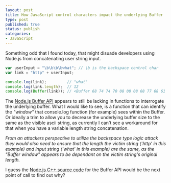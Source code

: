 ```yaml
---
layout: post
title: How JavaScript control characters impact the underlying Buffer 
type: post
published: true
status: publish
categories:
- JavaScript
---
```

Something odd that I found today, that might disuade developers using Node.js from concatenating user string input.

``` javascript
var userInput = "\b\b\b\bwhat"; // \b is the backspace control char
var link = "http" + userInput;

console.log(link);         // "what"
console.log(link.length);  // 12
console.log(Buffer(link)); // <Buffer 68 74 74 70 08 08 08 08 77 68 61 74>    
```

The [Node.js Buffer API](https://nodejs.org/api/buffer.html) appears to still be lacking in functions to interrogate the underlying buffer. What I would like to see, is a function that can identify the _"window"_ that console.log function (for example) sees within the Buffer. Or ideally a trim to allow you to decrease the underlying buffer size to the same as the visible ascii string, as currently I can't see a workaround for that when you have a variable length string concatenation.

_From an attackers perspective to utilize the backspace type logic attack they would also need to ensure that the length the victim string ('http' in this example) and input string ('what' in this example) are the same, as the "Buffer window" appears to be dependant on the victim string's original length._ 

I guess the [Node.js C++ source code](https://github.com/nodejs/node/blob/master/src/node_buffer.cc) for the Buffer API would be the next point of call to find out why?
